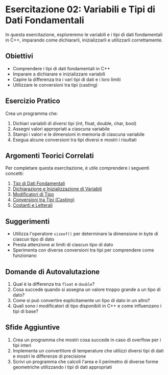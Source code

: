# Esercitazione 02: Variabili e Tipi di Dati Fondamentali

In questa esercitazione, esploreremo le variabili e i tipi di dati fondamentali in C++, imparando come dichiararli, inizializzarli e utilizzarli correttamente.

## Obiettivi

- Comprendere i tipi di dati fondamentali in C++
- Imparare a dichiarare e inizializzare variabili
- Capire la differenza tra i vari tipi di dati e i loro limiti
- Utilizzare le conversioni tra tipi (casting)

## Esercizio Pratico

Crea un programma che:

1. Dichiari variabili di diversi tipi (int, float, double, char, bool)
2. Assegni valori appropriati a ciascuna variabile
3. Stampi i valori e le dimensioni in memoria di ciascuna variabile
4. Esegua alcune conversioni tra tipi diversi e mostri i risultati

## Argomenti Teorici Correlati

Per completare questa esercitazione, è utile comprendere i seguenti concetti:

1. [Tipi di Dati Fondamentali](teoria/01_data_types.md)
2. [Dichiarazione e Inizializzazione di Variabili](teoria/02_variables.md)
3. [Modificatori di Tipo](teoria/03_type_modifiers.md)
4. [Conversioni tra Tipi (Casting)](teoria/04_type_casting.md)
5. [Costanti e Letterali](teoria/05_constants.md)

## Suggerimenti

- Utilizza l'operatore `sizeof()` per determinare la dimensione in byte di ciascun tipo di dato
- Presta attenzione ai limiti di ciascun tipo di dato
- Sperimenta con diverse conversioni tra tipi per comprendere come funzionano

## Domande di Autovalutazione

1. Qual è la differenza tra `float` e `double`?
2. Cosa succede quando si assegna un valore troppo grande a un tipo di dato?
3. Come si può convertire esplicitamente un tipo di dato in un altro?
4. Quali sono i modificatori di tipo disponibili in C++ e come influenzano i tipi di base?

## Sfide Aggiuntive

1. Crea un programma che mostri cosa succede in caso di overflow per i tipi interi
2. Implementa un convertitore di temperature che utilizzi diversi tipi di dati e mostri le differenze di precisione
3. Scrivi un programma che calcoli l'area e il perimetro di diverse forme geometriche utilizzando i tipi di dati appropriati